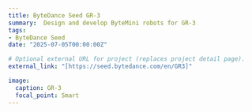 ```yaml
---
title: ByteDance Seed GR-3
summary:  Design and develop ByteMini robots for GR-3
tags:
- ByteDance Seed
date: "2025-07-05T00:00:00Z"

# Optional external URL for project (replaces project detail page).
external_link: "[https://seed.bytedance.com/en/GR3]"

image:
  caption: GR-3
  focal_point: Smart
---
```


